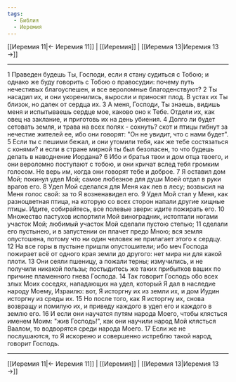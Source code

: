 ```yaml
---
tags:
  - Библия
  - Иеремия
---
```

[[Иеремия 11|← Иеремия 11]] | [[Иеремия]] | [[Иеремия 13|Иеремия 13 →]]

---
1 Праведен будешь Ты, Господи, если я стану судиться с Тобою; и однако же буду говорить с Тобою о правосудии: почему путь нечестивых благоуспешен, и все вероломные благоденствуют?
2 Ты насадил их, и они укоренились, выросли и приносят плод. В устах их Ты близок, но далек от сердца их.
3 А меня, Господи, Ты знаешь, видишь меня и испытываешь сердце мое, каково оно к Тебе. Отдели их, как овец на заклание, и приготовь их на день убиения.
4 Долго ли будет сетовать земля, и трава на всех полях - сохнуть? скот и птицы гибнут за нечестие жителей ее, ибо они говорят: "Он не увидит, что с нами будет".
5 Если ты с пешими бежал, и они утомили тебя, как же тебе состязаться с конями? и если в стране мирной ты был безопасен, то что будешь делать в наводнение Иордана?
6 Ибо и братья твои и дом отца твоего, и они вероломно поступают с тобою, и они кричат вслед тебя громким голосом. Не верь им, когда они говорят тебе и доброе.
7 Я оставил дом Мой; покинул удел Мой; самое любезное для души Моей отдал в руки врагов его.
8 Удел Мой сделался для Меня как лев в лесу; возвысил на Меня голос свой: за то Я возненавидел его.
9 Удел Мой стал у Меня, как разноцветная птица, на которую со всех сторон напали другие хищные птицы. Идите, собирайтесь, все полевые звери: идите пожирать его.
10 Множество пастухов испортили Мой виноградник, истоптали ногами участок Мой; любимый участок Мой сделали пустою степью;
11 сделали его пустынею, и в запустении он плачет предо Мною; вся земля опустошена, потому что ни один человек не прилагает этого к сердцу.
12 На все горы в пустыне пришли опустошители; ибо меч Господа пожирает всё от одного края земли до другого: нет мира ни для какой плоти.
13 Они сеяли пшеницу, а пожали терны; измучились, и не получили никакой пользы; постыдитесь же таких прибытков ваших по причине пламенного гнева Господа.
14 Так говорит Господь обо всех злых Моих соседях, нападающих на удел, который Я дал в наследие народу Моему, Израилю: вот, Я исторгну их из земли их, и дом Иудин исторгну из среды их.
15 Но после того, как Я исторгну их, снова возвращу и помилую их, и приведу каждого в удел его и каждого в землю его.
16 И если они научатся путям народа Моего, чтобы клясться именем Моим: "жив Господь!", как они научили народ Мой клясться Ваалом, то водворятся среди народа Моего.
17 Если же не послушаются, то Я искореню и совершенно истреблю такой народ, говорит Господь.

---
[[Иеремия 11|← Иеремия 11]] | [[Иеремия]] | [[Иеремия 13|Иеремия 13 →]]